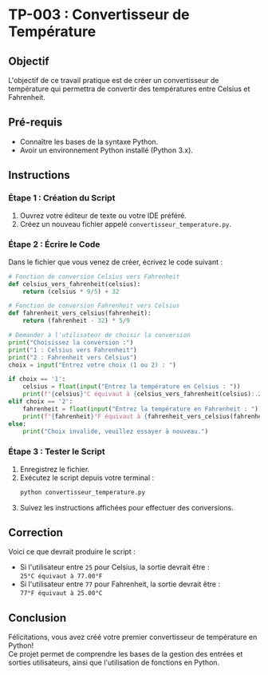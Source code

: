 # TP-003 : Convertisseur de Température

## Objectif
L'objectif de ce travail pratique est de créer un convertisseur de température qui permettra de convertir des températures entre Celsius et Fahrenheit.

## Pré-requis
- Connaître les bases de la syntaxe Python.
- Avoir un environnement Python installé (Python 3.x).

## Instructions

### Étape 1 : Création du Script
1. Ouvrez votre éditeur de texte ou votre IDE préféré.
2. Créez un nouveau fichier appelé `convertisseur_temperature.py`.

### Étape 2 : Écrire le Code
Dans le fichier que vous venez de créer, écrivez le code suivant :

```python
# Fonction de conversion Celsius vers Fahrenheit
def celsius_vers_fahrenheit(celsius):
    return (celsius * 9/5) + 32

# Fonction de conversion Fahrenheit vers Celsius
def fahrenheit_vers_celsius(fahrenheit):
    return (fahrenheit - 32) * 5/9

# Demander à l'utilisateur de choisir la conversion
print("Choisissez la conversion :")
print("1 : Celsius vers Fahrenheit")
print("2 : Fahrenheit vers Celsius")
choix = input("Entrez votre choix (1 ou 2) : ")

if choix == '1':
    celsius = float(input("Entrez la température en Celsius : "))
    print(f"{celsius}°C équivaut à {celsius_vers_fahrenheit(celsius):.2f}°F")
elif choix == '2':
    fahrenheit = float(input("Entrez la température en Fahrenheit : "))
    print(f"{fahrenheit}°F équivaut à {fahrenheit_vers_celsius(fahrenheit):.2f}°C")
else:
    print("Choix invalide, veuillez essayer à nouveau.")
```

### Étape 3 : Tester le Script
1. Enregistrez le fichier.
2. Exécutez le script depuis votre terminal :  
   ```bash
   python convertisseur_temperature.py
   ```
3. Suivez les instructions affichées pour effectuer des conversions.

## Correction
Voici ce que devrait produire le script :

- Si l'utilisateur entre `25` pour Celsius, la sortie devrait être :  
  `25°C équivaut à 77.00°F`  
- Si l'utilisateur entre `77` pour Fahrenheit, la sortie devrait être :  
  `77°F équivaut à 25.00°C`

## Conclusion
Félicitations, vous avez créé votre premier convertisseur de température en Python!  
Ce projet permet de comprendre les bases de la gestion des entrées et sorties utilisateurs, ainsi que l'utilisation de fonctions en Python.